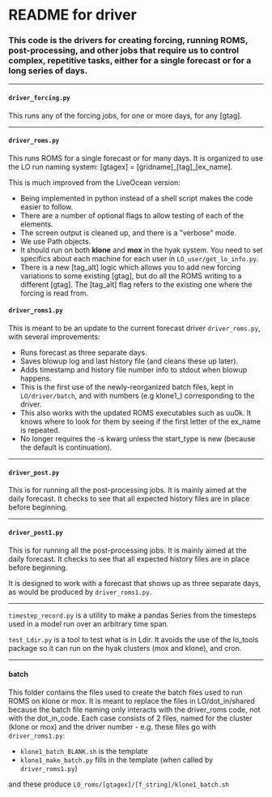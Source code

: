 # README for driver

### This code is the drivers for creating forcing, running ROMS, post-processing, and other jobs that require us to control complex, repetitive tasks, either for a single forecast or for a long series of days.

---
#### `driver_forcing.py`

This runs any of the forcing jobs, for one or more days, for any [gtag].

---

#### `driver_roms.py`

This runs ROMS for a single forecast or for many days. It is organized to use the LO run naming system: [gtagex] = [gridname]\_[tag]\_[ex_name].

This is much improved from the LiveOcean version:
- Being implemented in python instead of a shell script makes the code easier to follow.
- There are a number of optional flags to allow testing of each of the elements.
- The screen output is cleaned up, and there is a "verbose" mode.
- We use Path objects.
- It should run on both **klone** and **mox** in the hyak system.  You need to set specifics about each machine for each user in `LO_user/get_lo_info.py`.
- There is a new [tag_alt] logic which allows you to add new forcing variations to some existing [gtag], but do all the ROMS writing to a different [gtag]. The [tag_alt] flag refers to the existing one where the forcing is read from.

#### `driver_roms1.py`

This is meant to be an update to the current forecast driver `driver_roms.py`, with several improvements:

- Runs forecast as three separate days.
- Saves blowup log and last history file (and cleans these up later).
- Adds timestamp and history file number info to stdout when blowup happens.
- This is the first use of the newly-reorganized batch files, kept in `LO/driver/batch`, and with numbers (e.g klone1_) corresponding to the driver.
- This also works with the updated ROMS executables such as uu0k. It knows where to look for them by seeing if the first letter of the ex_name is repeated.
- No longer requires the -s kwarg unless the start_type is new (because the default is continuation).

---

#### `driver_post.py`

This is for running all the post-processing jobs.  It is mainly aimed at the daily forecast.  It checks to see that all expected history files are in place before beginning.

---

#### `driver_post1.py`

This is for running all the post-processing jobs.  It is mainly aimed at the daily forecast.  It checks to see that all expected history files are in place before beginning.

It is designed to work with a forecast that shows up as three separate days, as would be produced by `driver_roms1.py`.

---

`timestep_record.py` is a utility to make a pandas Series from the timesteps used in a model run over an arbitrary time span.

`test_Ldir.py` is a tool to test what is in Ldir. It avoids the use of the lo_tools package so it can run on the hyak clusters (mox and klone), and cron.

---

#### batch

This folder contains the files used to create the batch files used to run ROMS on klone or mox.  It is meant to replace the files in LO/dot_in/shared because the batch file naming only interacts with the driver_roms code, not with the dot_in_code.  Each case consists of 2 files, named for the cluster (klone or mox) and the driver number - e.g. these files go with `driver_roms1.py`:

- `klone1_batch_BLANK.sh` is the template
- `klone1_make_batch.py` fills in the template (when called by `driver_roms1.py`)

and these produce `LO_roms/[gtagex]/[f_string]/klone1_batch.sh`
